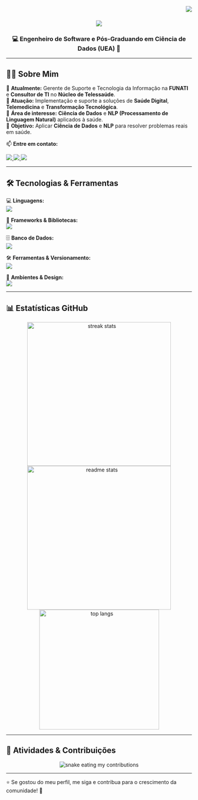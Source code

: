 <img align="right" src="https://komarev.com/ghpvc/?username=pedrocarvh" />

<h1 align="center">
    <img src="https://readme-typing-svg.herokuapp.com/?font=Righteous&size=35&center=true&vCenter=true&width=500&height=70&duration=4000&lines=Olá,+Tudo+Bem?+👋;+Eu+sou+Pedro+Carvalho!;" />
</h1>

<h3 align="center">💻 Engenheiro de Software e Pós-Graduando em Ciência de Dados (UEA) 🚀</h3>

---

## 👨‍💻 Sobre Mim

🔹 **Atualmente:** Gerente de Suporte e Tecnologia da Informação na **FUNATI** e **Consultor de TI** no **Núcleo de Telessaúde**.  
🔹 **Atuação:** Implementação e suporte a soluções de **Saúde Digital**, **Telemedicina** e **Transformação Tecnológica**.  
🔹 **Área de interesse:** **Ciência de Dados** e **NLP (Processamento de Linguagem Natural)** aplicados à saúde.  
🔹 **Objetivo:** Aplicar **Ciência de Dados** e **NLP** para resolver problemas reais em saúde.  


📫 **Entre em contato:**
<div align="left"> 
  <a href="mailto:pedrocarvalho.snk@gmail.com">
    <img src="https://img.shields.io/badge/Gmail-333333?style=for-the-badge&logo=gmail&logoColor=white" />
  </a>
  <a href="https://linkedin.com/in/pedro-carvalhoalmeida" target="_blank">
    <img src="https://img.shields.io/badge/LinkedIn-0077B5?style=for-the-badge&logo=linkedin&logoColor=white" target="_blank" />
  </a>
  <a href="https://pedrocarvh.netlify.app/" target="_blank">
     <img src="https://img.shields.io/badge/Portfolio-FF5722?style=for-the-badge&logo=todoist&logoColor=white" target="_blank" />
  </a>
</div>

---

## 🛠️ Tecnologias & Ferramentas

💻 **Linguagens:**  
<img src="https://skillicons.dev/icons?i=c,java,py,html,css,javascript,typescript" />  

🚀 **Frameworks & Bibliotecas:**  
<img src="https://skillicons.dev/icons?i=react,nextjs,nodejs,express" />  

🗄 **Banco de Dados:**  
<img src="https://skillicons.dev/icons?i=mysql,postgres,mongodb,firebase" />  

🛠 **Ferramentas & Versionamento:**  
<img src="https://skillicons.dev/icons?i=git,github,bash" />  

🎨 **Ambientes & Design:**  
<img src="https://skillicons.dev/icons?i=figma,windows,ubuntu" />  

---

## 📊 Estatísticas GitHub

<div align="center">
  <img width="390" src="https://github-readme-streak-stats-salesp07.vercel.app/?user=pedrocarvh&count_private=true&theme=react&border_radius=10" alt="streak stats"/>

  <img width="390" src="https://github-readme-stats.vercel.app/api?username=pedrocarvh&count_private=true&show_icons=true&theme=react&rank_icon=github&border_radius=10" alt="readme stats" />
  
  <br/>

  <img width="325" align="center" src="https://github-readme-stats.vercel.app/api/top-langs/?username=pedrocarvh&hide=HTML&langs_count=8&layout=compact&theme=react&border_radius=10&size_weight=0.5&count_weight=0.5&exclude_repo=github-readme-stats" alt="top langs" />
</div>

---

## 🐍 Atividades & Contribuições

<div align="center">
  <img alt="snake eating my contributions" src="https://raw.githubusercontent.com/pedrocarvh/pedrocarvh/output/github-contribution-grid-snake.svg" />
</div>


---

⭐ Se gostou do meu perfil, me siga e contribua para o crescimento da comunidade! 🚀
